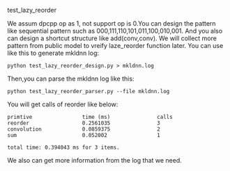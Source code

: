 test_lazy_reorder

We assum dpcpp op as 1, not support op is 0.You can design the pattern like sequential pattern such as 000,111,110,101,011,100,010,001.
And you also can design a shortcut structure like add(conv,conv).
We will collect more pattern from public model to vreify laze_reorder function later.
You can use like this to generate mkldnn log:
```
python test_lazy_reorder_design.py > mkldnn.log

```
Then,you can parse the mkldnn log like this:

```
python test_lazy_reorder_parser.py --file mkldnn.log

```
You will get calls of reorder like below:

```
primtive                time (ms)               calls
reorder                 0.2561035               3
convolution             0.0859375               2
sum                     0.052002                1

total time: 0.394043 ms for 3 items.

```
We also can get more information from the log that we need.